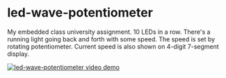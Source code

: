 # led-wave-potentiometer
My embedded class university assignment. 10 LEDs in a row. There's a running light going back and forth with some speed. The speed is set by rotating potentiometer. Current speed is also shown on 4-digit 7-segment display.

[![led-wave-potentiometer video demo](https://img.youtube.com/vi/kQqUby-YLao/mqdefault.jpg)](https://youtube.com/?v=kQqUby-YLao)
